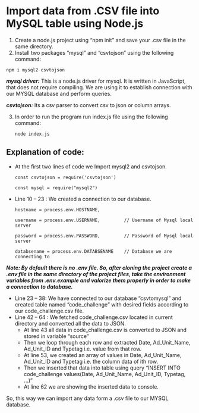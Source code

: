 # Import data from .CSV file into MySQL table using Node.js
1. Create a node.js project using “npm init” and save your .csv file in the same directory. 
2. Install two packages “mysql” and “csvtojson” using the following command:

`npm i mysql2 csvtojson`

__*mysql driver:*__ This is a node.js driver for mysql. It is written in JavaScript, that does not require compiling. We are using it to establish connection with our MYSQL database and perform queries.

__*csvtojson:*__ Its a csv parser to convert csv to json or column arrays.

3. In order to run the program run index.js file using the following command:

    `node index.js`
## Explanation of code:
* At the first two lines of code we Import  mysql2 and csvtojson.

  `const csvtojson = require('csvtojson')`

  `const mysql = require("mysql2")`

* Line 10 – 23 : We created a connection to our database.

  `hostname = process.env.HOSTNAME,` 

  `username = process.env.USERNAME,         // Username of Mysql local server`

  `password = process.env.PASSWORD,         // Password of Mysql local server`

  `databsename = process.env.DATABSENAME    // Database we are connecting to`

__*Note: By default there is no .env file. So, after cloning the project create a .env file in the same directory of the project files, take the environment variables from .env.example and valorize them properly in order to make a connection to database.*__

* Line 23 – 38: We have connected to our database “csvtomysql” and created table named “code_challenge” with desired fields according to our code_challenge.csv file.
* Line 42 – 64 : We fetched code_challenge.csv located in current directory and converted all the data to JSON.
  * At line 43 all data in code_challenge.csv is converted to JSON and stored in variable “source”
  * Then we loop through each row and extracted Date, Ad_Unit_Name, Ad_Unit_ID and Typetag i.e. value from that row.
   * At line 53, we created an array of values in Date, Ad_Unit_Name, Ad_Unit_ID and Typetag i.e. the column data of ith row.
   * Then we inserted that data into table using  query “INSERT INTO code_challenge values(Date, Ad_Unit_Name, Ad_Unit_ID, Typetag, ...)”
   * At line 62 we are showing the inserted data to console. 

So, this way we can import any data form a .csv file to our MYSQL database.
